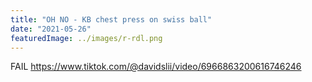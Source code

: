 ```yaml
---
title: "OH NO - KB chest press on swiss ball"
date: "2021-05-26"
featuredImage: ../images/r-rdl.png
---
```


FAIL
https://www.tiktok.com/@davidslii/video/6966863200616746246